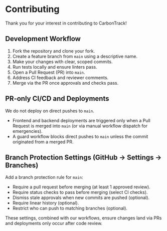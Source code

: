 # Contributing

Thank you for your interest in contributing to CarbonTrack!

## Development Workflow

1. Fork the repository and clone your fork.
2. Create a feature branch from `main` using a descriptive name.
3. Make your changes with clear, scoped commits.
4. Run tests locally and ensure linters pass.
5. Open a Pull Request (PR) into `main`.
6. Address CI feedback and reviewer comments.
7. Merge via the PR once approvals and checks pass.

## PR-only CI/CD and Deployments

We do not deploy on direct pushes to `main`.

- Frontend and backend deployments are triggered only when a Pull Request is merged into `main` (or via manual workflow dispatch for emergencies).
- A guard workflow blocks direct pushes to `main` unless the commit originated from a merged PR.

## Branch Protection Settings (GitHub → Settings → Branches)

Add a branch protection rule for `main`:

- Require a pull request before merging (at least 1 approved review).
- Require status checks to pass before merging (select CI checks).
- Dismiss stale approvals when new commits are pushed (optional).
- Require linear history (optional).
- Restrict who can push to matching branches (optional).

These settings, combined with our workflows, ensure changes land via PRs and deployments only occur after code review.
